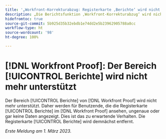 ```yaml
---
title: '„Workfront-Korrekturabzug: Registerkarte ‚Berichte‘ wird nicht mehr unterstützt“'
description: „Die Berichtsfunktion ‚Workfront-Korrekturabzug‘ wird nicht mehr unterstützt. Daher werden für Benutzende, die die Registerkarte ‚Berichte‘ im Workfront-Korrekturabzug ansehen, ungenaue oder gar keine Daten angezeigt. Dies ist das zu erwartende Verhalten. Die Registerkarte ‚Berichte‘ wird demnächst entfernt.“
hidefromtoc: true
source-git-commit: 5b925d35b32ebdb1e74dd2e5b23962905788a8cc
workflow-type: ht
source-wordcount: '98'
ht-degree: 100%

---
```



# [!DNL Workfront Proof]: Der Bereich [!UICONTROL Berichte] wird nicht mehr unterstützt

Der Bereich [!UICONTROL Berichte] von [!DNL Workfront Proof] wird nicht mehr unterstützt. Daher werden für Benutzende, die die Registerkarte [!UICONTROL Berichte] im [!DNL Workfront Proof] ansehen, ungenaue oder gar keine Daten angezeigt. Dies ist das zu erwartende Verhalten. Die Registerkarte [!UICONTROL Berichte] wird demnächst entfernt.

_Erste Meldung am 1. März 2023._

